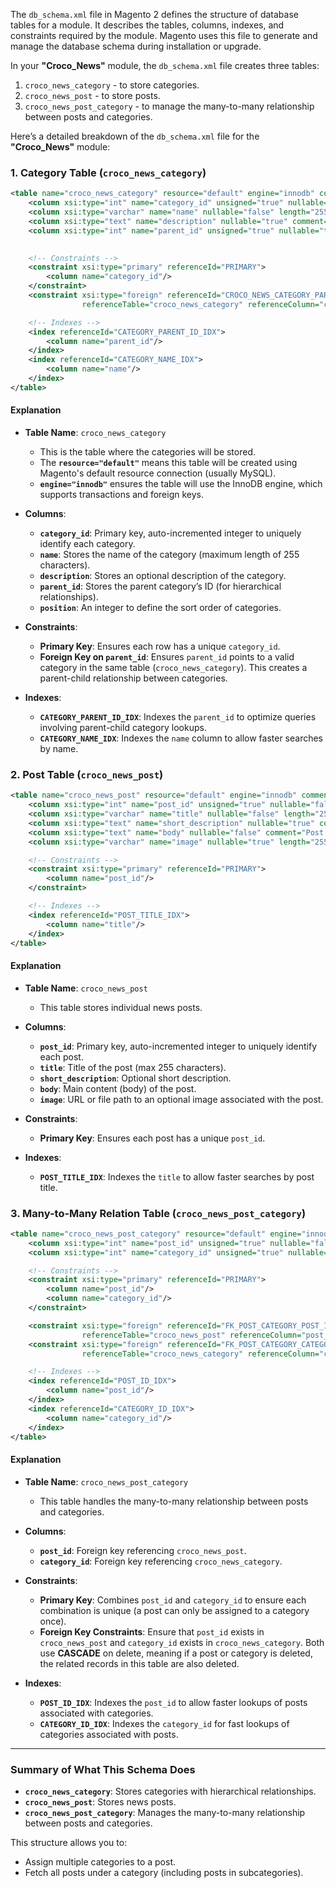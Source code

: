 The `db_schema.xml` file in Magento 2 defines the structure of database tables for a module. It describes the tables, columns, indexes, and constraints required by the module. Magento uses this file to generate and manage the database schema during installation or upgrade.

In your **"Croco_News"** module, the `db_schema.xml` file creates three tables:

1. `croco_news_category` - to store categories.
2. `croco_news_post` - to store posts.
3. `croco_news_post_category` - to manage the many-to-many relationship between posts and categories.

Here’s a detailed breakdown of the `db_schema.xml` file for the **"Croco_News"** module:

### 1. **Category Table (`croco_news_category`)**

```xml
<table name="croco_news_category" resource="default" engine="innodb" comment="Croco News Categories">
    <column xsi:type="int" name="category_id" unsigned="true" nullable="false" identity="true" comment="Category ID"/>
    <column xsi:type="varchar" name="name" nullable="false" length="255" comment="Category Name"/>
    <column xsi:type="text" name="description" nullable="true" comment="Category Description"/>
    <column xsi:type="int" name="parent_id" unsigned="true" nullable="true" comment="Parent Category ID"/>
   

    <!-- Constraints -->
    <constraint xsi:type="primary" referenceId="PRIMARY">
        <column name="category_id"/>
    </constraint>
    <constraint xsi:type="foreign" referenceId="CROCO_NEWS_CATEGORY_PARENT_ID" table="croco_news_category" column="parent_id"
                referenceTable="croco_news_category" referenceColumn="category_id" onDelete="CASCADE"/>

    <!-- Indexes -->
    <index referenceId="CATEGORY_PARENT_ID_IDX">
        <column name="parent_id"/>
    </index>
    <index referenceId="CATEGORY_NAME_IDX">
        <column name="name"/>
    </index>
</table>
```

#### Explanation

- **Table Name**: `croco_news_category`
  - This is the table where the categories will be stored.
  - The **`resource="default"`** means this table will be created using Magento's default resource connection (usually MySQL).
  - **`engine="innodb"`** ensures the table will use the InnoDB engine, which supports transactions and foreign keys.

- **Columns**:
  - **`category_id`**: Primary key, auto-incremented integer to uniquely identify each category.
  - **`name`**: Stores the name of the category (maximum length of 255 characters).
  - **`description`**: Stores an optional description of the category.
  - **`parent_id`**: Stores the parent category’s ID (for hierarchical relationships).
  - **`position`**: An integer to define the sort order of categories.

- **Constraints**:
  - **Primary Key**: Ensures each row has a unique `category_id`.
  - **Foreign Key on `parent_id`**: Ensures `parent_id` points to a valid category in the same table (`croco_news_category`). This creates a parent-child relationship between categories.

- **Indexes**:
  - **`CATEGORY_PARENT_ID_IDX`**: Indexes the `parent_id` to optimize queries involving parent-child category lookups.
  - **`CATEGORY_NAME_IDX`**: Indexes the `name` column to allow faster searches by name.

### 2. **Post Table (`croco_news_post`)**

```xml
<table name="croco_news_post" resource="default" engine="innodb" comment="Croco News Posts">
    <column xsi:type="int" name="post_id" unsigned="true" nullable="false" identity="true" comment="Post ID"/>
    <column xsi:type="varchar" name="title" nullable="false" length="255" comment="Post Title"/>
    <column xsi:type="text" name="short_description" nullable="true" comment="Post Short Description"/>
    <column xsi:type="text" name="body" nullable="false" comment="Post Body"/>
    <column xsi:type="varchar" name="image" nullable="true" length="255" comment="Post Image"/>

    <!-- Constraints -->
    <constraint xsi:type="primary" referenceId="PRIMARY">
        <column name="post_id"/>
    </constraint>

    <!-- Indexes -->
    <index referenceId="POST_TITLE_IDX">
        <column name="title"/>
    </index>
</table>
```

#### Explanation

- **Table Name**: `croco_news_post`
  - This table stores individual news posts.

- **Columns**:
  - **`post_id`**: Primary key, auto-incremented integer to uniquely identify each post.
  - **`title`**: Title of the post (max 255 characters).
  - **`short_description`**: Optional short description.
  - **`body`**: Main content (body) of the post.
  - **`image`**: URL or file path to an optional image associated with the post.

- **Constraints**:
  - **Primary Key**: Ensures each post has a unique `post_id`.

- **Indexes**:
  - **`POST_TITLE_IDX`**: Indexes the `title` to allow faster searches by post title.

### 3. **Many-to-Many Relation Table (`croco_news_post_category`)**

```xml
<table name="croco_news_post_category" resource="default" engine="innodb" comment="Post to Category Relation">
    <column xsi:type="int" name="post_id" unsigned="true" nullable="false" comment="Post ID"/>
    <column xsi:type="int" name="category_id" unsigned="true" nullable="false" comment="Category ID"/>

    <!-- Constraints -->
    <constraint xsi:type="primary" referenceId="PRIMARY">
        <column name="post_id"/>
        <column name="category_id"/>
    </constraint>

    <constraint xsi:type="foreign" referenceId="FK_POST_CATEGORY_POST_ID" table="croco_news_post_category" column="post_id"
                referenceTable="croco_news_post" referenceColumn="post_id" onDelete="CASCADE"/>
    <constraint xsi:type="foreign" referenceId="FK_POST_CATEGORY_CATEGORY_ID" table="croco_news_post_category" column="category_id"
                referenceTable="croco_news_category" referenceColumn="category_id" onDelete="CASCADE"/>

    <!-- Indexes -->
    <index referenceId="POST_ID_IDX">
        <column name="post_id"/>
    </index>
    <index referenceId="CATEGORY_ID_IDX">
        <column name="category_id"/>
    </index>
</table>
```

#### Explanation

- **Table Name**: `croco_news_post_category`
  - This table handles the many-to-many relationship between posts and categories.

- **Columns**:
  - **`post_id`**: Foreign key referencing `croco_news_post`.
  - **`category_id`**: Foreign key referencing `croco_news_category`.

- **Constraints**:
  - **Primary Key**: Combines `post_id` and `category_id` to ensure each combination is unique (a post can only be assigned to a category once).
  - **Foreign Key Constraints**: Ensure that `post_id` exists in `croco_news_post` and `category_id` exists in `croco_news_category`. Both use **CASCADE** on delete, meaning if a post or category is deleted, the related records in this table are also deleted.

- **Indexes**:
  - **`POST_ID_IDX`**: Indexes the `post_id` to allow faster lookups of posts associated with categories.
  - **`CATEGORY_ID_IDX`**: Indexes the `category_id` for fast lookups of categories associated with posts.

---

### Summary of What This Schema Does

- **`croco_news_category`**: Stores categories with hierarchical relationships.
- **`croco_news_post`**: Stores news posts.
- **`croco_news_post_category`**: Manages the many-to-many relationship between posts and categories.

This structure allows you to:

- Assign multiple categories to a post.
- Fetch all posts under a category (including posts in subcategories).
